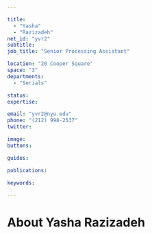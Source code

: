 ```yaml
---

title:
  - "Yasha"
  - "Razizadeh"
net_id: "yvr2"
subtitle: 
job_title: "Senior Processing Assistant"

location: "20 Cooper Square"
space: "3"
departments:
  - "Serials"

status: 
expertise:

email: "yvr2@nyu.edu"
phone: "(212) 998-2537"
twitter: 

image: 
buttons:

guides:

publications:

keywords:

---
```


# About Yasha Razizadeh


